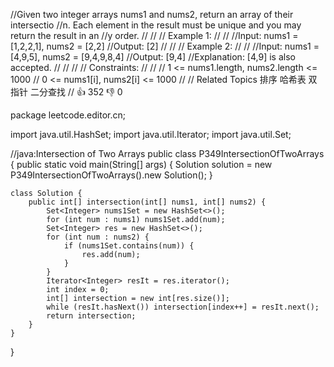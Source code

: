 //Given two integer arrays nums1 and nums2, return an array of their intersectio
//n. Each element in the result must be unique and you may return the result in an
//y order. 
//
// 
// Example 1: 
//
// 
//Input: nums1 = [1,2,2,1], nums2 = [2,2]
//Output: [2]
// 
//
// Example 2: 
//
// 
//Input: nums1 = [4,9,5], nums2 = [9,4,9,8,4]
//Output: [9,4]
//Explanation: [4,9] is also accepted.
// 
//
// 
// Constraints: 
//
// 
// 1 <= nums1.length, nums2.length <= 1000 
// 0 <= nums1[i], nums2[i] <= 1000 
// 
// Related Topics 排序 哈希表 双指针 二分查找 
// 👍 352 👎 0

package leetcode.editor.cn;

import java.util.HashSet;
import java.util.Iterator;
import java.util.Set;

//java:Intersection of Two Arrays
public class P349IntersectionOfTwoArrays {
    public static void main(String[] args) {
        Solution solution = new P349IntersectionOfTwoArrays().new Solution();
    }

    class Solution {
        public int[] intersection(int[] nums1, int[] nums2) {
            Set<Integer> nums1Set = new HashSet<>();
            for (int num : nums1) nums1Set.add(num);
            Set<Integer> res = new HashSet<>();
            for (int num : nums2) {
                if (nums1Set.contains(num)) {
                    res.add(num);
                }
            }
            Iterator<Integer> resIt = res.iterator();
            int index = 0;
            int[] intersection = new int[res.size()];
            while (resIt.hasNext()) intersection[index++] = resIt.next();
            return intersection;
        }
    }
}